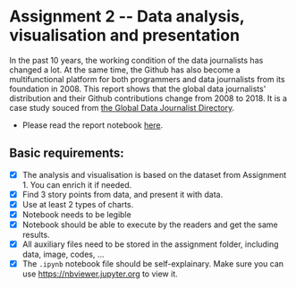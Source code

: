 # Assignment 2 -- Data analysis, visualisation and presentation
In the past 10 years, the working condition of the data journalists has changed a lot. At the same time, the Github has also become a multifunctional platform for both programmers and data journalists from its foundation in 2008. This report shows that the global data journalists' distribution and their Github contributions change from 2008 to 2018. It is a case study souced from [the Global Data Journalist Directory](http://jplusplus.github.io/global-directory/).
- Please read the report notebook [here](https://nbviewer.jupyter.org/github/FLYSTEPHEN/python-data-assignments/blob/master/assignment2/assignment2.ipynb).

## Basic requirements:

- [x] The analysis and visualisation is based on the dataset from Assignment 1. You can enrich it if needed.
- [x] Find 3 story points from data, and present it with data.
- [x] Use at least 2 types of charts.
- [x] Notebook needs to be legible
- [x] Notebook should be able to execute by the readers and get the same results.
- [x] All auxiliary files need to be stored in the assignment folder, including data, image, codes, ...
- [x] The `.ipynb` notebook file should be self-explainary. Make sure you can use https://nbviewer.jupyter.org to view it.
